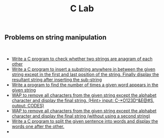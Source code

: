 <p align="center">
 <h1 align="center">C Lab</h1>
</p>
<br>

<p>
<h2>Problems on string manipulation</h2></p><br>

<ul>
<li>
  <a href="https://github.com/inboxsgk/C-Lab/blob/main/Strings/anagram.c" target="_blank">Write a C program to check whether two strings are anagram of each other</a>
</li>
 
<li>
  <a href="https://github.com/inboxsgk/C-Lab/blob/main/Strings/insert_substr_in_str.c" target="_blank">Write a C program to insert a substring anywhere in between the given string except in the first and last position of the string. Finally display the resultant string after inserting the sub-string</a>
</li>

<li>
  <a href="https://github.com/inboxsgk/C-Lab/blob/main/Strings/occurances_of_word_in_str.c" target="_blank">Write a program to find the number of times a given word appears in the given string</a>
</li>

<li>
  <a href="https://github.com/inboxsgk/C-Lab/blob/main/Strings/remove_nonalphabets.c" target="_blank">WAP to remove all characters from the given string except the alphabet character and display the final string. (Hint> input: C-*O123D^&E@#S, output: CODES)</a>
</li>

<li>
  <a href="https://github.com/inboxsgk/C-Lab/blob/main/Strings/remove_nonalphabets_without_second_str.c" target="_blank">WAP to remove all characters from the given string except the alphabet character and display the final string (without using a second string)</a>
</li>

<li>
  <a href="https://github.com/inboxsgk/C-Lab/blob/main/Strings/split_sent_to_words.c" target="_blank">Write a C program to split the given sentence into words and display the words one after the other.</a>
</li>

<li>
  <a href="" target="_blank"></a>
</li>
</ul>

